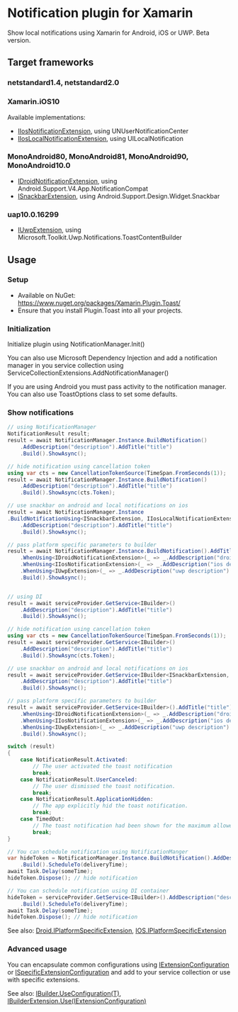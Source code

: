 # Notification plugin for Xamarin

Show local notifications using Xamarin for Android, iOS or UWP. Beta version.

## Target frameworks

### netstandard1.4, netstandard2.0

### Xamarin.iOS10 
Available implementations:
* [IIosNotificationExtension](https://github.com/anton-yashin/Plugin.Toast/blob/master/src/IIosNotificationExtension.shared.cs), using UNUserNotificationCenter
* [IIosLocalNotificationExtension](https://github.com/anton-yashin/Plugin.Toast/blob/master/src/IIosLocalNotificationExtension.shared.cs), using UILocalNotification

### MonoAndroid80, MonoAndroid81, MonoAndroid90, MonoAndroid10.0
* [IDroidNotificationExtension](https://github.com/anton-yashin/Plugin.Toast/blob/master/src/IDroidNotificationExtension.shared.cs), using Android.Support.V4.App.NotificationCompat
* [ISnackbarExtension](https://github.com/anton-yashin/Plugin.Toast/blob/master/src/ISnackbarExtension.shared.cs), using Android.Support.Design.Widget.Snackbar

### uap10.0.16299
* [IUwpExtension](https://github.com/anton-yashin/Plugin.Toast/blob/master/src/IUwpExtension.shared.cs), using Microsoft.Toolkit.Uwp.Notifications.ToastContentBuilder

## Usage

### Setup

* Available on NuGet: https://www.nuget.org/packages/Xamarin.Plugin.Toast/
* Ensure that you install Plugin.Toast into all your projects.

### Initialization

Initialize plugin using NotificationManager.Init()

You can also use Microsoft Dependency Injection and add a notification manager
in you service collection using ServiceCollectionExtensions.AddNotificationManager()

If you are using Android you must pass activity to the notification manager. 
You can also use ToastOptions class to set some defaults.

### Show notifications

```csharp
// using NotificationManager
NotificationResult result;
result = await NotificationManager.Instance.BuildNotification()
	.AddDescription("description").AddTitle("title")
	.Build().ShowAsync();

// hide notification using cancellation token
using var cts = new CancellationTokenSource(TimeSpan.FromSeconds(1));
result = await NotificationManager.Instance.BuildNotification()
	.AddDescription("description").AddTitle("title")
	.Build().ShowAsync(cts.Token);

// use snackbar on android and local notifications on ios
result = await NotificationManager.Instance
.BuildNotificationUsing<ISnackbarExtension, IIosLocalNotificationExtension>()
	.AddDescription("description").AddTitle("title")
	.Build().ShowAsync();

// pass platform specific parameters to builder
result = await NotificationManager.Instance.BuildNotification().AddTitle("title")
	.WhenUsing<IDroidNotificationExtension>(_ => _.AddDescription("droid description").SetColor(droidColor))
	.WhenUsing<IIosNotificationExtension>(_ => _.AddDescription("ios description"))
	.WhenUsing<IUwpExtension>(_ => _.AddDescription("uwp description").AddHeroImage(new Uri("ms-appx:///hero-image.png")))
	.Build().ShowAsync();


// using DI
result = await serviceProvider.GetService<IBuilder>()
	.AddDescription("description").AddTitle("title")
	.Build().ShowAsync();

// hide notification using cancellation token
using var cts = new CancellationTokenSource(TimeSpan.FromSeconds(1));
result = await serviceProvider.GetService<IBuilder>()
	.AddDescription("description").AddTitle("title")
	.Build().ShowAsync(cts.Token);

// use snackbar on android and local notifications on ios
result = await serviceProvider.GetService<IBuilder<ISnackbarExtension, IIosLocalNotificationExtension>>()
	.AddDescription("description").AddTitle("title")
	.Build().ShowAsync();

// pass platform specific parameters to builder
result = await serviceProvider.GetService<IBuilder>().AddTitle("title")
	.WhenUsing<IDroidNotificationExtension>(_ => _.AddDescription("droid description").SetColor(droidColor))
	.WhenUsing<IIosNotificationExtension>(_ => _.AddDescription("ios description"))
	.WhenUsing<IUwpExtension>(_ => _.AddDescription("uwp description").AddHeroImage(new Uri("ms-appx:///hero-image.png")))
	.Build().ShowAsync();

switch (result)
{
	case NotificationResult.Activated:
		// The user activated the toast notification
		break;
	case NotificationResult.UserCanceled:
		// The user dismissed the toast notification.
		break;
	case NotificationResult.ApplicationHidden:
		// The app explicitly hid the toast notification.
		break;
	case TimedOut:
		// The toast notification had been shown for the maximum allowed time and was faded out.
		break;
}

// You can schedule notification using NotificationManger
var hideToken = NotificationManager.Instance.BuildNotification().AddDescription("description").AddTitle("title")
	.Build().ScheduleTo(deliveryTime);
await Task.Delay(someTime);
hideToken.Dispose(); // hide notification

// You can schedule notification using DI container
hideToken = serviceProvider.GetService<IBuilder>().AddDescription("description").AddTitle("title")
	.Build().ScheduleTo(deliveryTime);
await Task.Delay(someTime);
hideToken.Dispose(); // hide notification

```
See also: [Droid.IPlatformSpecificExtension](https://github.com/anton-yashin/Plugin.Toast/blob/master/src/Droid/IPlatformSpecificExtension.android.cs), [IOS.IPlatformSpecificExtension](https://github.com/anton-yashin/Plugin.Toast/blob/master/src/IOS/IPlatformSpecificExtension.ios.cs)

### Advanced usage
You can encapsulate common configurations using [IExtensionConfiguration](https://github.com/anton-yashin/Plugin.Toast/blob/master/src/IExtensionConfiguration.shared.cs) or [ISpecificExtensionConfiguration](https://github.com/anton-yashin/Plugin.Toast/blob/master/src/ISpecificExtensionConfiguration.shared.cs) and add
to your service collection or use with specific extensions.

See also: [IBuilder.UseConfiguration<T>(T)](https://github.com/anton-yashin/Plugin.Toast/blob/master/src/IBuilder.shared.cs), [IBuilderExtension<T>.Use(IExtensionConfiguration<T>)](https://github.com/anton-yashin/Plugin.Toast/blob/master/src/IBuilderExtension.shared.cs)
